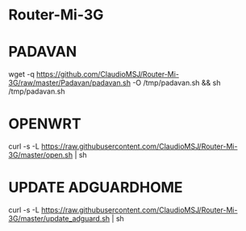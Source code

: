 # Router-Mi-3G

# PADAVAN
wget -q https://github.com/ClaudioMSJ/Router-Mi-3G/raw/master/Padavan/padavan.sh -O /tmp/padavan.sh && sh /tmp/padavan.sh

# OPENWRT
curl -s -L https://raw.githubusercontent.com/ClaudioMSJ/Router-Mi-3G/master/open.sh | sh

# UPDATE ADGUARDHOME
curl -s -L https://raw.githubusercontent.com/ClaudioMSJ/Router-Mi-3G/master/update_adguard.sh | sh

